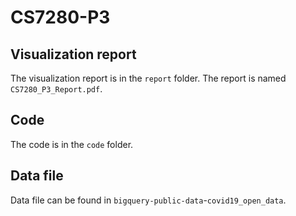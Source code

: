 # CS7280-P3

## Visualization report
The visualization report is in the `report` folder. The report is named `CS7280_P3_Report.pdf`.

## Code
The code is in the `code` folder. 

## Data file
Data file can be found in `bigquery-public-data`-`covid19_open_data`.